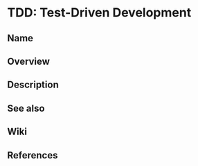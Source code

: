 # TDD: Test-Driven Development

## Name

## Overview

## Description

## See also

## Wiki

## References
